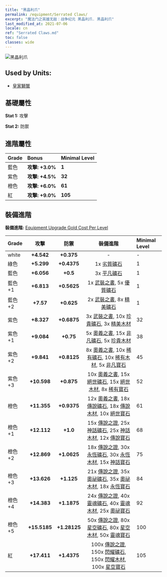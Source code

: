 ```yaml
---
title: "黑晶利爪"
permalink: /equipment/Serrated Claws/
excerpt: "魔法门之英雄无敌：战争纪元 黑晶利爪. 黑晶利爪"
last_modified_at: 2021-07-06
locale: cn
ref: "Serrated Claws.md"
toc: false
classes: wide
---
```


  ![黑晶利爪](/images/e/e_1031.png)

## Used by Units:

* [皇家獅鷲](/cn/units/Griffin/) 


## 基礎屬性
 **Stat 1:** 攻擊

 **Stat 2:** 防禦

## 進階屬性

  |     Grade    |   Bonus | Minimal Level | 
  |:-------------|:--------|:--------------| 
  | 藍色 | **攻擊: +3.0%** | **1** | 
  | 紫色 | **攻擊: +4.5%** | **32** | 
  | 橙色 | **攻擊: +6.0%** | **61** | 
  | 紅 | **攻擊: +9.0%** | **105** | 


## 裝備進階
 **裝備進階:** [Equipment Upgrade Gold Cost Per Level](/equipment/EquipmentUpgradeCostPerLevel/) 

  |          Grade      | 攻擊 | 防禦 | 裝備進階 | Minimal Level |
  |:--------------------|:---------:|:---------:|:----------------:|:--------------|
  | white | **+4.542** | **+0.375** | - | - |
  | 綠色 | **+5.299** | **+0.4375** | 1x [劣質礦石](/cn/Items/mat_1/) | 1 |
  | 藍色 | **+6.056** | **+0.5** | 3x [平凡礦石](/cn/Items/mat_6/) | 1 |
  | 藍色 +1 | **+6.813** | **+0.5625** | 1x [武裝之書](/cn/Items/mat_18/), 5x [優質礦石](/cn/Items/mat_12/) | 1 |
  | 藍色 +2 | **+7.57** | **+0.625** | 2x [武裝之書](/cn/Items/mat_25/), 8x [精美礦石](/cn/Items/mat_19/) | 1 |
  | 紫色 | **+8.327** | **+0.6875** | 3x [武裝之書](/cn/Items/mat_32/), 10x [珍貴礦石](/cn/Items/mat_26/), 3x [精美木材](/cn/Items/mat_20/) | 32 |
  | 紫色 +1 | **+9.084** | **+0.75** | 5x [奧義之書](/cn/Items/mat_39/), 15x [非凡礦石](/cn/Items/mat_33/), 5x [珍貴木材](/cn/Items/mat_27/) | 38 |
  | 紫色 +2 | **+9.841** | **+0.8125** | 8x [奧義之書](/cn/Items/mat_46/), 10x [稀有礦石](/cn/Items/mat_40/), 10x [稀有木材](/cn/Items/mat_41/), 5x [非凡寶石](/cn/Items/mat_37/) | 45 |
  | 紫色 +3 | **+10.598** | **+0.875** | 10x [奧義之書](/cn/Items/mat_53/), 15x [絕世礦石](/cn/Items/mat_47/), 15x [絕世木材](/cn/Items/mat_48/), 8x [稀有寶石](/cn/Items/mat_44/) | 52 |
  | 橙色 | **+11.355** | **+0.9375** | 12x [奧義之書](/cn/Items/mat_60/), 18x [傳說礦石](/cn/Items/mat_54/), 18x [傳說木材](/cn/Items/mat_55/), 10x [絕世寶石](/cn/Items/mat_51/) | 61 |
  | 橙色 +1 | **+12.112** | **+1.0** | 15x [傳說之證](/cn/Items/mat_67/), 25x [神話礦石](/cn/Items/mat_61/), 25x [神話木材](/cn/Items/mat_62/), 12x [傳說寶石](/cn/Items/mat_58/) | 68 |
  | 橙色 +2 | **+12.869** | **+1.0625** | 18x [傳說之證](/cn/Items/mat_74/), 30x [永恆礦石](/cn/Items/mat_68/), 30x [永恆木材](/cn/Items/mat_69/), 15x [神話寶石](/cn/Items/mat_65/) | 75 |
  | 橙色 +3 | **+13.626** | **+1.125** | 21x [傳說之證](/cn/Items/mat_81/), 35x [奧祕礦石](/cn/Items/mat_75/), 35x [奧祕木材](/cn/Items/mat_76/), 18x [永恆寶石](/cn/Items/mat_72/) | 84 |
  | 橙色 +4 | **+14.383** | **+1.1875** | 24x [傳說之證](/cn/Items/mat_88/), 40x [靈魂礦石](/cn/Items/mat_82/), 40x [靈魂木材](/cn/Items/mat_83/), 25x [奧祕寶石](/cn/Items/mat_79/) | 92 |
  | 橙色 +5 | **+15.5185** | **+1.28125** | 50x [傳說之證](/cn/Items/mat_95/), 80x [星空礦石](/cn/Items/mat_89/), 80x [星空木材](/cn/Items/mat_90/), 50x [靈魂寶石](/cn/Items/mat_86/) | 100 |
  | 紅 | **+17.411** | **+1.4375** | 100x [傳說之證](/cn/Items/mat_102/), 150x [閃耀礦石](/cn/Items/mat_96/), 150x [閃耀木材](/cn/Items/mat_97/), 100x [星空寶石](/cn/Items/mat_93/) | 105 |

